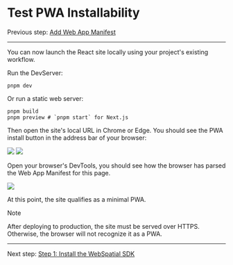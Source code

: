 # Test PWA Installability

Previous step: [Add Web App Manifest](add-web-app-manifest.md)

---

You can now launch the React site locally using your project's existing workflow.

Run the DevServer:

```shell
pnpm dev
```

Or run a static web server:

```shell
pnpm build
pnpm preview # `pnpm start` for Next.js
```

Then open the site's local URL in Chrome or Edge. You should see the PWA install button in the address bar of your browser:

![](../../../assets/guide/pwa-1.png)
![](../../../assets/guide/pwa-2.png)

Open your browser's DevTools, you should see how the browser has parsed the Web App Manifest for this page.

![](../../../assets/guide/pwa-3.png)

At this point, the site qualifies as a minimal PWA.

> [!NOTE]
> After deploying to production, the site must be served over HTTPS. Otherwise, the browser will not recognize it as a PWA.

---

Next step: [Step 1: Install the WebSpatial SDK](step-1-install-the-webspatial-sdk.md)
